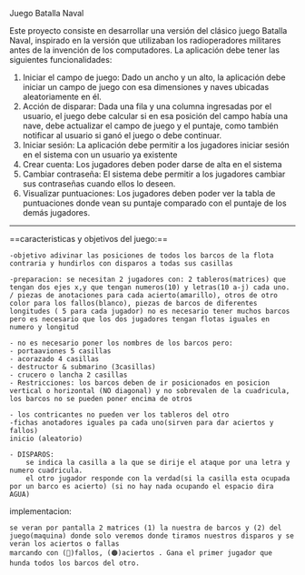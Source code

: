 Juego Batalla Naval


Este proyecto consiste en desarrollar una versión del clásico juego Batalla Naval, inspirado en la
versión que utilizaban los radioperadores militares antes de la invención de los computadores.
La aplicación debe tener las siguientes funcionalidades:
1. Iniciar el campo de juego: Dado un ancho y un alto, la aplicación debe iniciar un campo de
juego con esa dimensiones y naves ubicadas aleatoriamente en él.
2. Acción de disparar: Dada una fila y una columna ingresadas por el usuario, el juego debe
calcular si en esa posición del campo había una nave, debe actualizar el campo de juego y
el puntaje, como también notificar al usuario si ganó el juego o debe continuar.
3. Iniciar sesión: La aplicación debe permitir a los jugadores iniciar sesión en el sistema con
un usuario ya existente
4. Crear cuenta: Los jugadores deben poder darse de alta en el sistema
5. Cambiar contraseña: El sistema debe permitir a los jugadores cambiar sus contraseñas
cuando ellos lo deseen.
6. Visualizar puntuaciones: Los jugadores deben poder ver la tabla de puntuaciones donde
vean su puntaje comparado con el puntaje de los demás jugadores.

---------------------

==caracteristicas y objetivos del juego:==

	-objetivo adivinar las posiciones de todos los barcos de la flota contraria y hundirlos con disparos a todas sus casillas
	
	-preparacion: se necesitan 2 jugadores con: 2 tableros(matrices) que tengan dos ejes x,y que tengan numeros(10) y letras(10 a-j) cada uno. / piezas de anotaciones para cada acierto(amarillo), otros de otro color para los fallos(blanco), piezas de barcos de diferentes longitudes ( 5 para cada jugador) no es necesario tener muchos barcos pero es necesario que los dos jugadores tengan flotas iguales en numero y longitud
	
	- no es necesario poner los nombres de los barcos pero:
	- portaaviones 5 casillas
	- acorazado 4 casillas
	- destructor & submarino (3casillas)
	- crucero o lancha 2 casillas
	- Restricciones: los barcos deben de ir posicionados en posicion vertical o horizontal (NO diagonal) y no sobrevalen de la cuadricula, los barcos no se pueden poner encima de otros

	- los contricantes no pueden ver los tableros del otro
	-fichas anotadores iguales pa cada uno(sirven para dar aciertos y fallos) 
	inicio (aleatorio)
	
	- DISPAROS:
		se indica la casilla a la que se dirije el ataque por una letra y numero cuadricula.
		el otro jugador responde con la verdad(si la casilla esta ocupada por un barco es acierto) (si no hay nada ocupando el espacio dira AGUA)

implementacion:

	se veran por pantalla 2 matrices (1) la nuestra de barcos y (2) del juego(maquina) donde solo veremos donde tiramos nuestros disparos y se veran los aciertos o fallas
	marcando con (🌊)fallos, (🟠)aciertos . Gana el primer jugador que hunda todos los barcos del otro.
	
